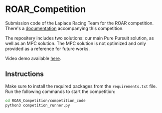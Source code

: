 # ROAR_Competition

Submission code of the Laplace Racing Team for the ROAR competition. There's a [documentation](https://roar.gitbook.io/roar-competition-documentation/) accompanying this competition.

The repositery includes two solutions: our main Pure Pursuit solution, as well as an MPC solution. The MPC solution is not optimized and only provided as a reference for future works.

Video demo available [here](https://youtu.be/0bfhzUGhSOs).

## Instructions

Make sure to install the required packages from the `requirements.txt` file.
Run the following commands to start the competition:

```bash
cd ROAR_Competition/competition_code
python3 competition_runner.py
```
